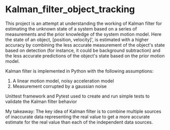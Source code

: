 # Kalman_filter_object_tracking
This project is an attempt at understanding the working of Kalman filter for estimating the unknown state of a system based on a series of measurements and the prior knowledge of the system motion model. 
Here the state of an object, [position, velocity]', is estimated with a higher accuracy by combining the less accurate measurement of the object's state based on detection (for instance, it could be background subtraction) and the less accurate predictions of the object's state based on the prior motion model.
 
Kalman filter is implemented in Python with the following assumptions:
  1. A linear motion model, noisy acceleration model
  2. Measurement corrupted by a gaussian noise

Unittest framework and Pytest used to create and run simple tests to validate the Kalman filter behavior

My takeaway: The key idea of Kalman filter is to combine multiple sources of inaccurate data representing the real value to get a more accurate estimate for the real value than each of the independent data sources.
